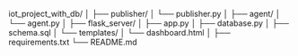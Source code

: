 iot_project_with_db/
│
├── publisher/
│   └── publisher.py
│
├── agent/
│   └── agent.py
│
├── flask_server/
│   ├── app.py
│   ├── database.py
│   ├── schema.sql
│   └── templates/
│       └── dashboard.html
│
├── requirements.txt
└── README.md
